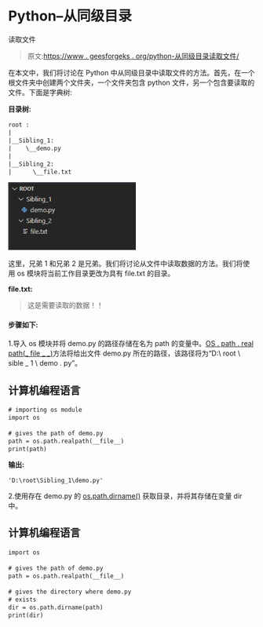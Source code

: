 # Python–从同级目录

读取文件

> 原文:[https://www . geesforgeks . org/python-从同级目录读取文件/](https://www.geeksforgeeks.org/python-read-file-from-sibling-directory/)

在本文中，我们将讨论在 Python 中从同级目录中读取文件的方法。首先，在一个根文件夹中创建两个文件夹，一个文件夹包含 python 文件，另一个包含要读取的文件。下面是字典树:

**目录树:**

```
root :
|
|__Sibling_1:
|    \__demo.py
|      
|__Sibling_2:
|      \__file.txt
```

![](img/dda6d98bf7519fb2a1fcbd48de7f25ca.png)

这里，兄弟 1 和兄弟 2 是兄弟。我们将讨论从文件中读取数据的方法。我们将使用 os 模块将当前工作目录更改为具有 file.txt 的目录。

**file.txt:**

> 这是需要读取的数据！！

#### 步骤如下:

1.导入 os 模块并将 demo.py 的路径存储在名为 path 的变量中。[OS . path . real path(_ file _ _)](https://www.geeksforgeeks.org/python-os-path-realpath-method/)方法将给出文件 demo.py 所在的路径，该路径将为“D:\ root \ sible _ 1 \ demo . py”。

## 计算机编程语言

```
# importing os module
import os

# gives the path of demo.py
path = os.path.realpath(__file__)
print(path)
```

**输出:**

```
'D:\root\Sibling_1\demo.py'
```

2.使用存在 demo.py 的 [os.path.dirname()](https://www.geeksforgeeks.org/python-os-path-dirname-method/) 获取目录，并将其存储在变量 dir 中。

## 计算机编程语言

```
import os

# gives the path of demo.py
path = os.path.realpath(__file__)

# gives the directory where demo.py
# exists
dir = os.path.dirname(path)
print(dir)
```